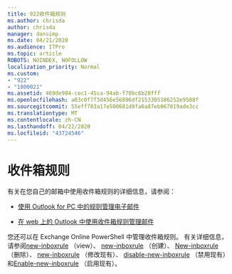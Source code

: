 ```yaml
---
title: 922收件箱规则
ms.author: chrisda
author: chrisda
manager: dansimp
ms.date: 04/21/2020
ms.audience: ITPro
ms.topic: article
ROBOTS: NOINDEX, NOFOLLOW
localization_priority: Normal
ms.custom:
- "922"
- "1800021"
ms.assetid: 469de984-cec1-45ca-94ab-f70bc6b28fff
ms.openlocfilehash: a03c0f7f3d456e56896df2153305186252e9508f
ms.sourcegitcommit: 55eff703a17e500681d8fa6a87eb067019ade3cc
ms.translationtype: MT
ms.contentlocale: zh-CN
ms.lasthandoff: 04/22/2020
ms.locfileid: "43724546"
---
```

# <a name="inbox-rules"></a>收件箱规则

有关在您自己的邮箱中使用收件箱规则的详细信息，请参阅：

- [使用 Outlook for PC 中的规则管理电子邮件](https://support.office.com/article/c24f5dea-9465-4df4-ad17-a50704d66c59.aspx)

- [在 web 上的 Outlook 中使用收件箱规则管理邮件](https://support.office.com/article/8400435c-f14e-4272-9004-1548bb1848f2.aspx)

您还可以在 Exchange Online PowerShell 中管理收件箱规则。 有关详细信息，请参阅[new-inboxrule](https://docs.microsoft.com/powershell/module/exchange/mailboxes/get-inboxrule) （view）、 [new-inboxrule](https://docs.microsoft.com/powershell/module/exchange/mailboxes/new-inboxrule) （创建）、 [New-inboxrule](https://docs.microsoft.com/powershell/module/exchange/mailboxes/remove-inboxrule) （删除）、 [new-inboxrule](https://docs.microsoft.com/powershell/module/exchange/mailboxes/set-inboxrule) （修改现有）、 [disable-new-inboxrule](https://docs.microsoft.com/powershell/module/exchange/mailboxes/disable-inboxrule) （禁用现有）和[Enable-new-inboxrule](https://docs.microsoft.com/powershell/module/exchange/mailboxes/enable-inboxrule) （启用现有）。
